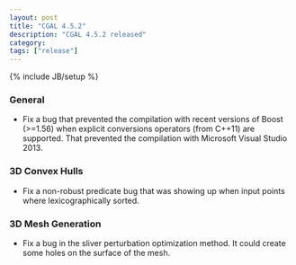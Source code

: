 ```yaml
---
layout: post
title: "CGAL 4.5.2"
description: "CGAL 4.5.2 released"
category:
tags: ["release"]
---
```

{% include JB/setup %}

<h3>General</h3>
<ul>
<li> Fix a bug that prevented the compilation with recent versions of
Boost (>=1.56) when explicit conversions operators (from C++11) are
supported. That prevented the compilation with Microsoft Visual Studio
2013.
</ul>
<h3>3D Convex Hulls</h3>
<ul>
<li> Fix a non-robust predicate bug that was showing up when input
points where lexicographically sorted.</li>
</ul>
<h3>3D Mesh Generation</h3>
<ul>
<li>Fix a bug in the sliver perturbation optimization method. It could
create some holes on the surface of the mesh.</li>
</ul>
</div>
